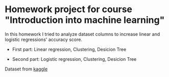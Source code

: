 # Homework project for course "Introduction into machine learning"

In this homework I tried to analyze dataset columns to increase linear and logistic regressions' accuracy score.

- First part: Linear regression, Clustering, Desicion Tree

- Second part: Logistic regression, Clustering, Desicion Tree

Dataset from [kaggle](https://www.kaggle.com/harlfoxem/housesalesprediction)
